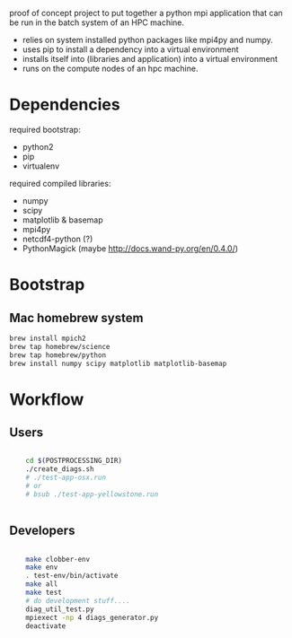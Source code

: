 proof of concept project to put together a python mpi application that can be run in the batch system of an HPC machine. 

* relies on system installed python packages like mpi4py and numpy.
* uses pip to install a dependency into a virtual environment
* installs itself into (libraries and application) into a virtual environment
* runs on the compute nodes of an hpc machine.


Dependencies
============

required bootstrap:

* python2
* pip
* virtualenv

required compiled libraries:

* numpy
* scipy 
* matplotlib & basemap
* mpi4py
* netcdf4-python (?)
* PythonMagick (maybe http://docs.wand-py.org/en/0.4.0/)


Bootstrap
=========

Mac homebrew system
-------------------

```bash
brew install mpich2
brew tap homebrew/science
brew tap homebrew/python
brew install numpy scipy matplotlib matplotlib-basemap 
```


Workflow
========

Users
-----

```bash

    cd $(POSTPROCESSING_DIR)
    ./create_diags.sh
    # ./test-app-osx.run
    # or
    # bsub ./test-app-yellowstone.run
    
```


Developers
----------


```bash

    make clobber-env
    make env
    . test-env/bin/activate
    make all
    make test
    # do development stuff....
    diag_util_test.py 
    mpiexect -np 4 diags_generator.py
    deactivate

```
